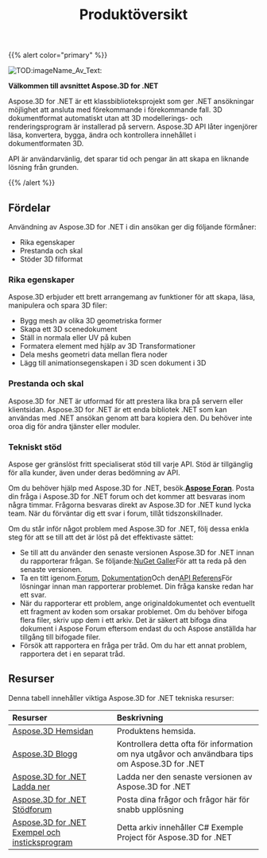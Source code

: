 ﻿---
title: Produktöversikt
type: docs
weight: 10
url: /sv/net/product-overview/
description: Aspose.3D for .NET är ett klassbiblioteksprojekt som ger .NET ansökningar möjlighet att ansluta med förekommande i förekommande fall. 3D dokumentformat automatiskt utan att 3D modellerings- och renderingsprogram är installerad på servern. Aspose.3D API låter ingenjörer läsa, konvertera, bygga, ändra och kontrollera innehållet i dokumentformaten 3D.
---
{{% alert color="primary" %}} 

![TOD:imageName_Av_Text:](product-overview_1.png)

**Välkommen till avsnittet Aspose.3D for .NET**

Aspose.3D for .NET är ett klassbiblioteksprojekt som ger .NET ansökningar möjlighet att ansluta med förekommande i förekommande fall. 3D dokumentformat automatiskt utan att 3D modellerings- och renderingsprogram är installerad på servern. Aspose.3D API låter ingenjörer läsa, konvertera, bygga, ändra och kontrollera innehållet i dokumentformaten 3D.

API är användarvänlig, det sparar tid och pengar än att skapa en liknande lösning från grunden.

{{% /alert %}} 
## **Fördelar**
Användning av Aspose.3D for .NET i din ansökan ger dig följande förmåner:

- Rika egenskaper
- Prestanda och skal
- Stöder 3D filformat
### **Rika egenskaper**
Aspose.3D erbjuder ett brett arrangemang av funktioner för att skapa, läsa, manipulera och spara 3D filer:

- Bygg mesh av olika 3D geometriska former
- Skapa ett 3D scenedokument
- Ställ in normala eller UV på kuben
- Formatera element med hjälp av 3D Transformationer
- Dela meshs geometri data mellan flera noder
- Lägg till animationsegenskapen i 3D scen dokument i 3D
### **Prestanda och skal**
Aspose.3D for .NET är utformad för att prestera lika bra på servern eller klientsidan. Aspose.3D for .NET är ett enda bibliotek .NET som kan användas med .NET ansökan genom att bara kopiera den. Du behöver inte oroa dig för andra tjänster eller moduler.
### **Tekniskt stöd**
Aspose ger gränslöst fritt specialiserat stöd till varje API. Stöd är tillgänglig för alla kunder, även under deras bedömning av API.

Om du behöver hjälp med Aspose.3D for .NET, besök.[**Aspose Foran**](https://forum.aspose.com/). Posta din fråga i Aspose.3D for .NET forum och det kommer att besvaras inom några timmar. Frågorna besvaras direkt av Aspose.3D for .NET kund lycka team. När du förväntar dig ett svar i forum, tillåt tidszonskillnader.

Om du står inför något problem med Aspose.3D for .NET, följ dessa enkla steg för att se till att det är löst på det effektivaste sättet:

- Se till att du använder den senaste versionen Aspose.3D for .NET innan du rapporterar frågan. Se följande:[NuGet Galler](https://www.nuget.org/packages/Aspose.3D)För att ta reda på den senaste versionen.
- Ta en titt igenom.[Forum](https://forum.aspose.com/c/3d), [Dokumentation](/3d/sv/net/)Och den[API Referens](https://reference.aspose.com/3d/net)För lösningar innan man rapporterar problemet. Din fråga kanske redan har ett svar.
- När du rapporterar ett problem, ange originaldokumentet och eventuellt ett fragment av koden som orsakar problemet. Om du behöver bifoga flera filer, skriv upp dem i ett arkiv. Det är säkert att bifoga dina dokument i Aspose Forum eftersom endast du och Aspose anställda har tillgång till bifogade filer.
- Försök att rapportera en fråga per tråd. Om du har ett annat problem, rapportera det i en separat tråd.
## **Resurser**
Denna tabell innehåller viktiga Aspose.3D for .NET tekniska resurser:

|**Resurser**|**Beskrivning**|
|:- |:- |
|[Aspose.3D Hemsidan](https://products.aspose.com/3d/net/)|Produktens hemsida.|
|[Aspose.3D Blogg](https://blog.aspose.com/category/3d/)|Kontrollera detta ofta för information om nya utgåvor och användbara tips om Aspose.3D for .NET|
|[Aspose.3D for .NET Ladda ner](https://www.nuget.org/packages/Aspose.3d)|Ladda ner den senaste versionen av Aspose.3D for .NET|
|[Aspose.3D for .NET Stödforum](https://forum.aspose.com/c/3d/18)|Posta dina frågor och frågor här för snabb upplösning|
|[Aspose.3D for .NET Exempel och insticksprogram](https://github.com/aspose-3d/Aspose.3D-for-.NET)|Detta arkiv innehåller C# Exemple Project för Aspose.3D for .NET|

